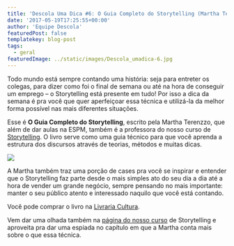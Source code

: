 ```yaml
---
title: 'Descola Uma Dica #6: O Guia Completo do Storytelling (Martha Terenzzo)'
date: '2017-05-19T17:25:55+00:00'
author: 'Equipe Descola'
featuredPost: false
templatekey: blog-post
tags:
  - geral
featuredImage: ../static/images/Descola_umadica-6.jpg
---
```


Todo mundo está sempre contando uma história: seja para entreter os colegas, para dizer como foi o final de semana ou até na hora de conseguir um emprego – o Storytelling está presente em tudo! Por isso a dica da semana é pra você que quer aperfeiçoar essa técnica e utilizá-la da melhor forma possível nas mais diferentes situações.

Esse é **O Guia Completo do Storytelling**, escrito pela Martha Terenzzo, que além de dar aulas na ESPM, também é a professora do nosso curso de [Storytelling](https://descola.org/curso/storytelling). O livro serve como uma guia técnico para que você aprenda a estrutura dos discursos através de teorias, métodos e muitas dicas.

![](https://descola.org/drops/wp-content/uploads/2017/05/storytelling.png)

A Martha também traz uma porção de cases pra você se inspirar e entender que o Storytelling faz parte desde o mais simples ato do seu dia a dia até a hora de vender um grande negócio, sempre pensando no mais importante: manter o seu público atento e interessado naquilo que você está contando.

Você pode comprar o livro na [Livraria Cultura](https://www.livrariacultura.com.br/p/livros/administracao/comunicacao-empresarial/o-guia-completo-do-storytelling-46328461).

Vem dar uma olhada também na [página do nosso curso](https://descola.org/curso/storytelling) de Storytelling e aproveita pra dar uma espiada no capítulo em que a Martha conta mais sobre o que essa técnica.
